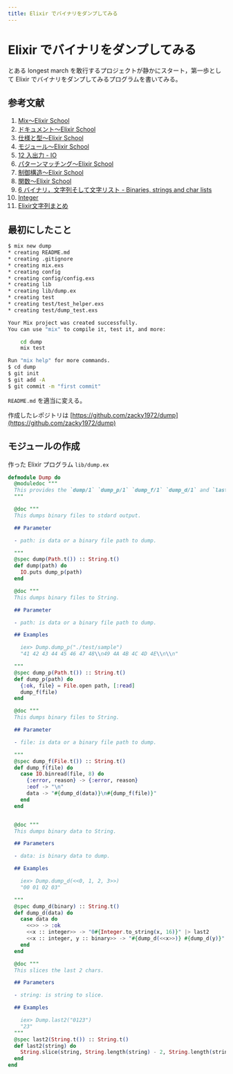 ```yaml
---
title: Elixir でバイナリをダンプしてみる
---
```

# Elixir でバイナリをダンプしてみる

とある longest march を敢行するプロジェクトが静かにスタート，第一歩として Elixir でバイナリをダンプしてみるプログラムを書いてみる。

## 参考文献

1. [Mix〜Elixir School](https://elixirschool.com/ja/lessons/basics/mix/)
2. [ドキュメント〜Elixir School](https://elixirschool.com/ja/lessons/basics/documentation/)
3. [仕様と型〜Elixir School](https://elixirschool.com/ja/lessons/advanced/typespec)
4. [モジュール〜Elixir School](https://elixirschool.com/ja/lessons/basics/modules/)
5. [12 入出力 - IO](http://elixir-ja.sena-net.works/getting_started/12.html)
6. [パターンマッチング〜Elixir School](https://elixirschool.com/ja/lessons/basics/pattern-matching/)
7. [制御構造〜Elixir School](https://elixirschool.com/ja/lessons/basics/control-structures/)
8. [関数〜Elixir School](https://elixirschool.com/ja/lessons/basics/functions/)
9. [6 バイナリ，文字列そして文字リスト - Binaries, strings and char lists](http://elixir-ja.sena-net.works/getting_started/6.html)
10. [Integer](https://hexdocs.pm/elixir/Integer.html)
11. [Elixir文字列まとめ](https://qiita.com/noco/items/f99007954972c9ef5e50)

## 最初にしたこと

```bash
$ mix new dump
* creating README.md
* creating .gitignore
* creating mix.exs
* creating config
* creating config/config.exs
* creating lib
* creating lib/dump.ex
* creating test
* creating test/test_helper.exs
* creating test/dump_test.exs

Your Mix project was created successfully.
You can use "mix" to compile it, test it, and more:

    cd dump
    mix test

Run "mix help" for more commands.
$ cd dump
$ git init
$ git add -A
$ git commit -m "first commit"
```

`README.md` を適当に変える。

作成したレポジトリは [https://github.com/zacky1972/dump](https://github.com/zacky1972/dump)

## モジュールの作成

作った Elixir プログラム `lib/dump.ex`

```elixir
defmodule Dump do
  @moduledoc """
  This provides the `dump/1` `dump_p/1` `dump_f/1` `dump_d/1` and `last2/1` functions. 
  """

  @doc """
  This dumps binary files to stdard output.

  ## Parameter

  - path: is data or a binary file path to dump.

  """
  @spec dump(Path.t()) :: String.t()
  def dump(path) do
    IO.puts dump_p(path)
  end

  @doc """
  This dumps binary files to String.

  ## Parameter

  - path: is data or a binary file path to dump.

  ## Examples

    iex> Dump.dump_p("./test/sample")
    "41 42 43 44 45 46 47 48\\n49 4A 4B 4C 4D 4E\\n\\n"

  """
  @spec dump_p(Path.t()) :: String.t()
  def dump_p(path) do
    {:ok, file} = File.open path, [:read]
    dump_f(file)
  end

  @doc """
  This dumps binary files to String.

  ## Parameter

  - file: is data or a binary file path to dump.

  """
  @spec dump_f(File.t()) :: String.t()
  def dump_f(file) do
    case IO.binread(file, 8) do
      {:error, reason} -> {:error, reason} 
      :eof -> "\n"
      data -> "#{dump_d(data)}\n#{dump_f(file)}"
    end
  end


  @doc """
  This dumps binary data to String.

  ## Parameters

  - data: is binary data to dump.

  ## Examples

    iex> Dump.dump_d(<<0, 1, 2, 3>>)
    "00 01 02 03"

  """
  @spec dump_d(binary) :: String.t()
  def dump_d(data) do
    case data do
      <<>> -> :ok
      <<x :: integer>> -> "0#{Integer.to_string(x, 16)}" |> last2  
      <<x :: integer, y :: binary>> -> "#{dump_d(<<x>>)} #{dump_d(y)}"
    end
  end

  @doc """
  This slices the last 2 chars.

  ## Parameters

  - string: is string to slice.

  ## Examples

    iex> Dump.last2("0123")
    "23"
  """
  @spec last2(String.t()) :: String.t()
  def last2(string) do
    String.slice(string, String.length(string) - 2, String.length(string))
  end
end
```


